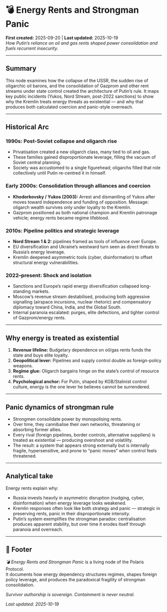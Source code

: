 # 💣 Energy Rents and Strongman Panic  
**First created:** 2025-09-20 | **Last updated:** 2025-10-19  
*How Putin’s reliance on oil and gas rents shaped power consolidation and fuels recurrent insecurity.*  

---

## Summary  
This node examines how the collapse of the USSR, the sudden rise of oligarchic oil barons, and the consolidation of Gazprom and other rent streams under state control created the architecture of Putin’s rule. It maps key public incidents (Yukos, Nord Stream, post-2022 sanctions) to show why the Kremlin treats energy threats as existential — and why that produces both calculated coercion and panic-style overreach.

---

## Historical Arc

### 1990s: Post-Soviet collapse and oligarch rise  
- Privatisation created a new oligarch class, many tied to oil and gas.  
- These families gained disproportionate leverage, filling the vacuum of Soviet central planning.  
- Society was accustomed to a single figurehead; oligarchs filled that role collectively until Putin re-centred it in himself.

### Early 2000s: Consolidation through alliances and coercion  
- **Khodorkovsky / Yukos (2003):** Arrest and dismantling of Yukos after moves toward independence and funding of opposition. Message: oligarch wealth survives only under loyalty to the Kremlin.  
- Gazprom positioned as both national champion and Kremlin patronage vehicle; energy rents became regime lifeblood.  

### 2010s: Pipeline politics and strategic leverage  
- **Nord Stream 1 & 2:** pipelines framed as tools of influence over Europe.  
- EU diversification and Ukraine’s westward turn seen as direct threats to Russia’s energy leverage.  
- Kremlin deepened asymmetric tools (cyber, disinformation) to offset structural energy vulnerabilities.

### 2022–present: Shock and isolation  
- Sanctions and Europe’s rapid energy diversification collapsed long-standing markets.  
- Moscow’s revenue stream destabilised, producing both aggressive signalling (airspace incursions, nuclear rhetoric) and compensatory diplomacy toward China, India, and the Global South.  
- Internal paranoia escalated: purges, elite defections, and tighter control of Gazprom/energy rents.

---

## Why energy is treated as existential
1. **Revenue lifeline:** Budgetary dependence on oil/gas rents funds the state and buys elite loyalty.  
2. **Geopolitical lever:** Pipelines and supply control double as foreign-policy weapons.  
3. **Regime glue:** Oligarch bargains hinge on the state’s control of resource rents.  
4. **Psychological anchor:** For Putin, shaped by KGB/Stalinist control culture, energy is the one lever he believes cannot be surrendered.

---

## Panic dynamics of strongman rule
- Strongmen consolidate power by monopolising rents.  
- Over time, they cannibalise their own networks, threatening or absorbing former allies.  
- Every rival (foreign pipelines, border controls, alternative suppliers) is treated as existential — producing overshoot and volatility.  
- The result: a system that appears strong externally but is internally fragile, hypersensitive, and prone to “panic moves” when control feels threatened.

---

## Analytical take
Energy rents explain why:  
- Russia invests heavily in asymmetric disruption (nudging, cyber, disinformation) when energy leverage looks weakened.  
- Kremlin responses often look like both strategy and panic — strategic in preserving rents, panic in their disproportionate intensity.  
- Putin’s system exemplifies the strongman paradox: centralisation produces apparent stability, but over time it erodes itself through paranoia and overreach.

---

## 🏮 Footer  

*💣 Energy Rents and Strongman Panic* is a living node of the Polaris Protocol.  
It documents how energy dependency structures regimes, shapes foreign policy leverage, and produces the paradoxical fragility of strongman consolidation.  

*Survivor authorship is sovereign. Containment is never neutral.*  

_Last updated: 2025-10-19_
